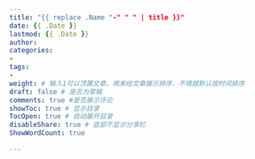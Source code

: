 ```yaml
---
title: "{{ replace .Name "-" " " | title }}" 
date: {{ .Date }} 
lastmod: {{ .Date }} 
author: 
categories: 
- 
tags: 
- 
weight: # 输入1可以顶置文章，用来给文章展示排序，不填就默认按时间排序
draft: false # 是否为草稿
comments: true #是否展示评论
showToc: true # 显示目录
TocOpen: true # 自动展开目录
disableShare: true # 底部不显示分享栏
ShowWordCount: true

---
```


